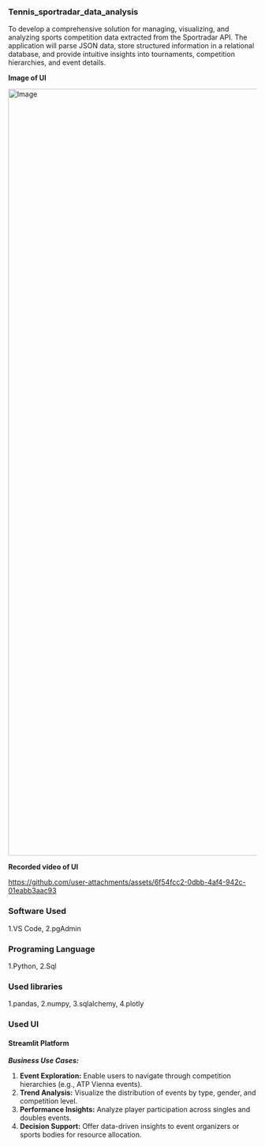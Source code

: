 ### Tennis_sportradar_data_analysis ###

To develop a comprehensive solution for managing, visualizing, and analyzing sports competition data extracted from the Sportradar API. The application will parse JSON data, store structured information in a relational database, and provide intuitive insights into tournaments, competition hierarchies, and event details.

**Image of UI**

<img width="1552" alt="Image" src="https://github.com/user-attachments/assets/bd88974e-8cac-4f0f-9208-0317f5131337" />

**Recorded video of UI**

https://github.com/user-attachments/assets/6f54fcc2-0dbb-4af4-942c-01eabb3aac93

### Software Used

1.VS Code, 2.pgAdmin

### Programing Language
1.Python, 2.Sql

### Used libraries
1.pandas, 2.numpy, 3.sqlalchemy, 4.plotly

### Used UI
#### Streamlit Platform

***Business Use Cases:***
1. **Event Exploration:** Enable users to navigate through competition hierarchies (e.g., ATP Vienna events).
2. **Trend Analysis:** Visualize the distribution of events by type, gender, and competition level.
3. **Performance Insights:** Analyze player participation across singles and doubles events.
4. **Decision Support:** Offer data-driven insights to event organizers or sports bodies for resource allocation.






